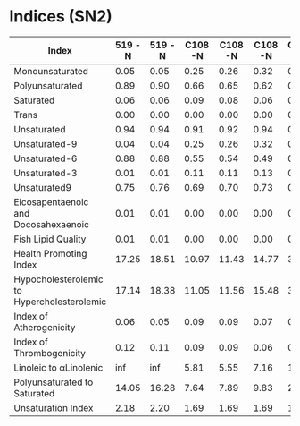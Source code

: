 # Indices (SN2)

| Index                                       | 519 -N | 519 -N | C108 -N | C108 -N | C108 -N | C1210 -N | C1210 -N | C1210 -N | H626 -N | Lobosphera -N | Lobosphera -N | Lobosphera -N |
| ------------------------------------------- | ------ | ------ | ------- | ------- | ------- | -------- | -------- | -------- | ------- | ------------- | ------------- | ------------- |
| Monounsaturated                             | 0.05   | 0.05   | 0.25    | 0.26    | 0.32    | 0.34     | 0.38     | 0.38     | 0.32    | 0.24          | 0.24          | 0.23          |
| Polyunsaturated                             | 0.89   | 0.90   | 0.66    | 0.65    | 0.62    | 0.63     | 0.59     | 0.58     | 0.54    | 0.69          | 0.72          | 0.71          |
| Saturated                                   | 0.06   | 0.06   | 0.09    | 0.08    | 0.06    | 0.03     | 0.03     | 0.04     | 0.13    | 0.07          | 0.03          | 0.06          |
| Trans                                       | 0.00   | 0.00   | 0.00    | 0.00    | 0.00    | 0.00     | 0.00     | 0.00     | 0.00    | 0.00          | 0.00          | 0.00          |
| Unsaturated                                 | 0.94   | 0.94   | 0.91    | 0.92    | 0.94    | 0.97     | 0.97     | 0.96     | 0.87    | 0.93          | 0.97          | 0.94          |
| Unsaturated-9                               | 0.04   | 0.04   | 0.25    | 0.26    | 0.32    | 0.34     | 0.38     | 0.38     | 0.32    | 0.22          | 0.23          | 0.22          |
| Unsaturated-6                               | 0.88   | 0.88   | 0.55    | 0.54    | 0.49    | 0.45     | 0.43     | 0.44     | 0.38    | 0.69          | 0.72          | 0.71          |
| Unsaturated-3                               | 0.01   | 0.01   | 0.11    | 0.11    | 0.13    | 0.18     | 0.16     | 0.14     | 0.16    | 0.00          | 0.00          | 0.00          |
| Unsaturated9                                | 0.75   | 0.76   | 0.69    | 0.70    | 0.73    | 0.76     | 0.78     | 0.79     | 0.66    | 0.38          | 0.39          | 0.38          |
| Eicosapentaenoic and Docosahexaenoic        | 0.01   | 0.01   | 0.00    | 0.00    | 0.00    | 0.00     | 0.00     | 0.00     | 0.00    | 0.00          | 0.00          | 0.00          |
| Fish Lipid Quality                          | 0.01   | 0.01   | 0.00    | 0.00    | 0.00    | 0.00     | 0.00     | 0.00     | 0.00    | 0.00          | 0.00          | 0.00          |
| Health Promoting Index                      | 17.25  | 18.51  | 10.97   | 11.43   | 14.77   | 31.47    | 29.14    | 26.25    | 6.72    | 18.62         | 40.72         | 24.42         |
| Hypocholesterolemic to Hypercholesterolemic | 17.14  | 18.38  | 11.05   | 11.56   | 15.48   | 35.80    | 34.03    | 28.64    | 6.81    | 19.35         | 39.95         | 23.94         |
| Index of Atherogenicity                     | 0.06   | 0.05   | 0.09    | 0.09    | 0.07    | 0.03     | 0.03     | 0.04     | 0.15    | 0.05          | 0.02          | 0.04          |
| Index of Thrombogenicity                    | 0.12   | 0.11   | 0.09    | 0.09    | 0.06    | 0.02     | 0.03     | 0.03     | 0.10    | 0.15          | 0.07          | 0.12          |
| Linoleic to αLinolenic                      | inf    | inf    | 5.81    | 5.55    | 7.16    | 11.76    | 12.50    | 14.12    | 1.68    | inf           | inf           | inf           |
| Polyunsaturated to Saturated                | 14.05  | 16.28  | 7.64    | 7.89    | 9.83    | 20.94    | 18.36    | 14.51    | 4.10    | 10.24         | 21.98         | 12.47         |
| Unsaturation Index                          | 2.18   | 2.20   | 1.69    | 1.69    | 1.69    | 1.78     | 1.71     | 1.68     | 1.57    | 2.67          | 2.80          | 2.72          |
